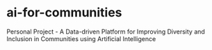 # ai-for-communities
Personal Project - A Data-driven Platform for Improving Diversity and Inclusion in Communities using Artificial Intelligence
